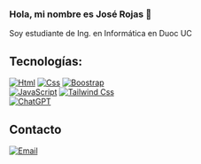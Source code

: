 ### Hola, mi nombre es José Rojas 👋

Soy estudiante de Ing. en Informática en Duoc UC

## Tecnologías:
[![Html](https://acortar.link/LLxbar)]()
[![Css](https://acortar.link/I207rf)]()
[![Boostrap](https://acortar.link/avkhQG)]()
<br>
[![JavaScript](https://acortar.link/6gm7tc)]()
[![Tailwind Css](https://acortar.link/5TiCtj)]()
<br>
[![ChatGPT](https://img.shields.io/badge/chatGPT-74aa9c?logo=openai&logoColor=white)]()

## Contacto
[![Email](https://acortar.link/Il7quR)](mailto:jo.rojasjs@gmail.com)


  
